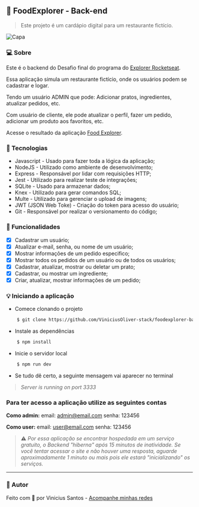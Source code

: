 ## :fries: FoodExplorer - Back-end
> Este projeto é um cardápio digital para um restaurante fictício.

![Capa](https://i.imgur.com/5SJvIpb.png)

### :computer: Sobre
Este é o backend do Desafio final do programa do [Explorer Rocketseat](https://www.rocketseat.com.br/explorer).

Essa aplicação simula um restaurante fictício, onde os usuários podem se cadastrar e logar.

Tendo um usuário ADMIN que pode: Adicionar pratos, ingredientes, atualizar pedidos, etc.

Com usuário de cliente, ele pode atualizar o perfil, fazer um pedido, adicionar um produto aos favoritos, etc.

Acesse o resultado da aplicação [Food Explorer](https://foodexplorer-frontend.vercel.app/).

### 🧪 Tecnologias
- Javascript - Usado para fazer toda a lógica da aplicação;
- NodeJS - Utilizado como ambiente de desenvolvimento;
- Express - Responsável por lidar com requisições HTTP;
- Jest - Utilizado para realizar teste de integrações;
- SQLite - Usado para armazenar dados;
- Knex - Utilizado para gerar comandos SQL;
- Multe - Utilizado para gerenciar o upload de imagens;
- JWT (JSON Web Toke) - Criação do token para acesso do usuário;
- Git - Responsável por realizar o versionamento do código;

### :hammer: Funcionalidades

- [x] Cadastrar um usuário;
- [x] Atualizar e-mail, senha, ou nome de um usuário;
- [x] Mostrar informações de um pedido especifico;
- [x] Mostrar todos os pedidos de um usuário ou de todos os usuários;
- [x] Cadastrar, atualizar, mostrar ou deletar um prato;
- [x] Cadastrar, ou mostrar um ingrediente;
- [x] Criar, atualizar, mostrar informações de um pedido;

### :bulb: Iniciando a aplicação
- Comece clonando o projeto
```bash
	$ git clone https://github.com/ViniciusOliver-stack/foodexplorer-backend.git
```
- Instale as dependências
```bash
	$ npm install
```
- Inicie o servidor local
```bash
	$ npm run dev
```
- Se tudo dê certo, a seguinte mensagem vai aparecer no terminal
> _Server is running on port 3333_

### Para ter acesso a aplicação utilize as seguintes contas
<b>Como admin:</b>
email: admin@email.com
senha: 123456

<b>Como user:</b>
email: user@email.com
senha: 123456

> :warning: _Por essa aplicação se encontrar hospedada em um serviço gratuito, o Backend "hiberna" após 15 minutos de inatividade.
> Se você tentar acessar o site e não houver uma resposta, aguarde aproximadamente 1 minuto ou mais pois ele estará "inicializando" os serviços._
---
### :bust_in_silhouette: Autor
Feito com :purple_heart: por Vinicius Santos -  [Acompanhe minhas redes](https://linktree-vinicius-santos.vercel.app/)

